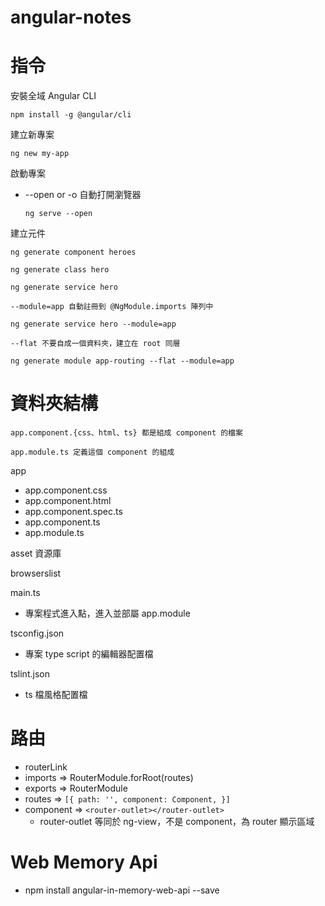 # angular-notes

# 指令

安裝全域 Angular CLI

`npm install -g @angular/cli`

建立新專案

`ng new my-app`

啟動專案
 - --open or -o 自動打開瀏覽器

   `ng serve --open`

建立元件

`ng generate component heroes`

`ng generate class hero`

`ng generate service hero`

```
--module=app 自動註冊到 @NgModule.imports 陣列中
```
`ng generate service hero --module=app`

```
--flat 不要自成一個資料夾，建立在 root 同層
```
`ng generate module app-routing --flat --module=app`

# 資料夾結構

```
app.component.{css、html、ts} 都是組成 component 的檔案
```
```
app.module.ts 定義這個 component 的組成
```
app
 - app.component.css
 - app.component.html
 - app.component.spec.ts
 - app.component.ts
 - app.module.ts

asset 資源庫

browserslist

main.ts
 - 專案程式進入點，進入並部屬 app.module

tsconfig.json
 - 專案 type script 的編輯器配置檔

tslint.json
 - ts 檔風格配置檔

# 路由

 - routerLink
 - imports => RouterModule.forRoot(routes)
 - exports => RouterModule
 - routes => `[{ path: '', component: Component, }]`
 - component => `<router-outlet></router-outlet>`
    - router-outlet 等同於 ng-view，不是 component，為 router 顯示區域

# Web Memory Api
 
 - npm install angular-in-memory-web-api --save